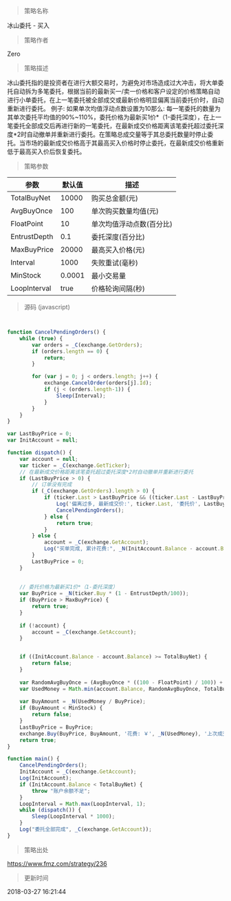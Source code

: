 
> 策略名称

冰山委托 - 买入

> 策略作者

Zero

> 策略描述

冰山委托指的是投资者在进行大额交易时，为避免对市场造成过大冲击，将大单委托自动拆为多笔委托，根据当前的最新买一/卖一价格和客户设定的价格策略自动进行小单委托，在上一笔委托被全部成交或最新价格明显偏离当前委托价时，自动重新进行委托。
例子:
如果单次均值浮动点数设置为10那么:
每一笔委托的数量为其单次委托平均值的90%~110%，委托价格为最新买1价*（1-委托深度），在上一笔委托全部成交后再进行新的一笔委托，在最新成交价格距离该笔委托超过委托深度*2时自动撤单并重新进行委托。在策略总成交量等于其总委托数量时停止委托。当市场的最新成交价格高于其最高买入价格时停止委托，在最新成交价格重新低于最高买入价后恢复委托。

> 策略参数



|参数|默认值|描述|
|----|----|----|
|TotalBuyNet|10000|购买总金额(元)|
|AvgBuyOnce|100|单次购买数量均值(元)|
|FloatPoint|10|单次均值浮动点数(百分比)|
|EntrustDepth|0.1|委托深度(百分比)|
|MaxBuyPrice|20000|最高买入价格(元)|
|Interval|1000|失败重试(毫秒)|
|MinStock|0.0001|最小交易量|
|LoopInterval|true|价格轮询间隔(秒)|


> 源码 (javascript)

``` javascript


function CancelPendingOrders() {
    while (true) {
        var orders = _C(exchange.GetOrders);
        if (orders.length == 0) {
            return;
        }

        for (var j = 0; j < orders.length; j++) {
            exchange.CancelOrder(orders[j].Id);
            if (j < (orders.length-1)) {
                Sleep(Interval);
            }
        }
    }
}

var LastBuyPrice = 0;
var InitAccount = null;

function dispatch() {
    var account = null;
    var ticker = _C(exchange.GetTicker);
    // 在最新成交价格距离该笔委托超过委托深度*2时自动撤单并重新进行委托
    if (LastBuyPrice > 0) {
        // 订单没有完成
        if (_C(exchange.GetOrders).length > 0) {
            if (ticker.Last > LastBuyPrice && ((ticker.Last - LastBuyPrice) / LastBuyPrice) > (2*(EntrustDepth/100))) {
                Log('偏离过多, 最新成交价:', ticker.Last, '委托价', LastBuyPrice);
                CancelPendingOrders();
            } else {
                return true;
            }
        } else {
            account = _C(exchange.GetAccount);
            Log("买单完成, 累计花费:", _N(InitAccount.Balance - account.Balance), "平均买入价:", _N((InitAccount.Balance - account.Balance) / (account.Stocks - InitAccount.Stocks)));
        }
        LastBuyPrice = 0;
    }
    
    
    // 委托价格为最新买1价*（1-委托深度）
    var BuyPrice = _N(ticker.Buy * (1 - EntrustDepth/100));
    if (BuyPrice > MaxBuyPrice) {
        return true;
    }
    
    if (!account) {
        account = _C(exchange.GetAccount);
    }


    if ((InitAccount.Balance - account.Balance) >= TotalBuyNet) {
        return false;
    }
    
    var RandomAvgBuyOnce = (AvgBuyOnce * ((100 - FloatPoint) / 100)) + (((FloatPoint * 2) / 100) * AvgBuyOnce * Math.random());
    var UsedMoney = Math.min(account.Balance, RandomAvgBuyOnce, TotalBuyNet - (InitAccount.Balance - account.Balance));
    
    var BuyAmount = _N(UsedMoney / BuyPrice);
    if (BuyAmount < MinStock) {
        return false;
    }
    LastBuyPrice = BuyPrice;
    exchange.Buy(BuyPrice, BuyAmount, '花费: ￥', _N(UsedMoney), '上次成交价', ticker.Last);
    return true;
}

function main() {
    CancelPendingOrders();
    InitAccount = _C(exchange.GetAccount);
    Log(InitAccount);
    if (InitAccount.Balance < TotalBuyNet) {
        throw "账户余额不足";
    }
    LoopInterval = Math.max(LoopInterval, 1);
    while (dispatch()) {
        Sleep(LoopInterval * 1000);
    }
    Log("委托全部完成", _C(exchange.GetAccount));
}

```

> 策略出处

https://www.fmz.com/strategy/236

> 更新时间

2018-03-27 16:21:44
